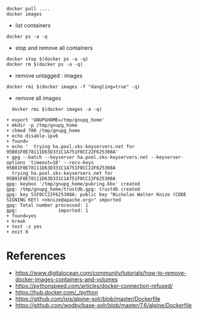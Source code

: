 ```
docker pull ....
docker images
```
* list containers
```
docker ps -a -q
```
* stop and remove all containers
```
docker stop $(docker ps -a -q)
docker rm $(docker ps -a -q)
```
* remove untagged <none>:<none> images
```
docker rmi $(docker images -f "dangling=true" -q)
```
* remove all images
```
  docker rmi $(docker images -a -q)
```

```
+ export 'GNUPGHOME=/tmp/gnupg_home'
+ mkdir -p /tmp/gnupg_home
+ chmod 700 /tmp/gnupg_home
+ echo disable-ipv6
+ found=
+ echo '  trying ha.pool.sks-keyservers.net for 95B01F0E78111D63D331C1A751F0CC22F625308A'
+ gpg --batch --keyserver ha.pool.sks-keyservers.net --keyserver-options 'timeout=10' --recv-keys 95B01F0E78111D63D331C1A751F0CC22F625308A
  trying ha.pool.sks-keyservers.net for 95B01F0E78111D63D331C1A751F0CC22F625308A
gpg: keybox '/tmp/gnupg_home/pubring.kbx' created
gpg: /tmp/gnupg_home/trustdb.gpg: trustdb created
gpg: key 51F0CC22F625308A: public key "Nicholas Walter Knize (CODE SIGNING KEY) <nknize@apache.org>" imported
gpg: Total number processed: 1
gpg:               imported: 1
+ found=yes
+ break
+ test -z yes
+ exit 0

```

  
# References
* https://www.digitalocean.com/community/tutorials/how-to-remove-docker-images-containers-and-volumes
* https://pythonspeed.com/articles/docker-connection-refused/
* https://hub.docker.com/_/python
* https://github.com/ixis/alpine-solr/blob/master/Dockerfile
* https://github.com/wodby/base-solr/blob/master/7.6/alpine/Dockerfile
